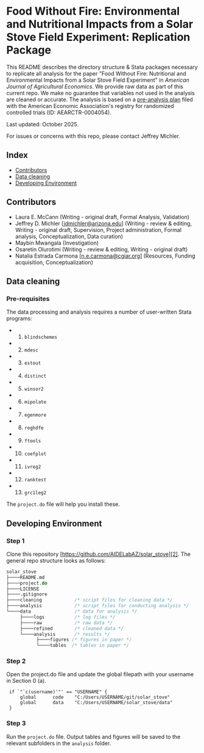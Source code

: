 # Food Without Fire: Environmental and Nutritional Impacts from a Solar Stove Field Experiment: Replication Package
This README describes the directory structure & Stata packages necessary to replicate all analysis for the paper "Food Without Fire: Nutritional and Environmental Impacts from a Solar Stove Field Experiment" in *American Journal of Agricultural Economics*. We provide raw data as part of this current repo. We make no guarantee that variables not used in the analysis are cleaned or accurate. The analysis is based on a [pre-analysis plan][1] filed with the American Economic Association's registry for randomized controlled trials (ID: AEARCTR-0004054).

Last updated: October 2025. 

For issues or concerns with this repo, please contact Jeffrey Michler.

 ## Index
 
 - [Contributors](#contributors)
 - [Data cleaning](#data-cleaning)
 - [Developing Environment](#developing-environment)

## Contributors
* Laura E. McCann (Writing - original draft, Formal Analysis, Validation) 
* Jeffrey D. Michler [jdmichler@arizona.edu] (Writing - review & editing, Writing - original draft, Supervision, Project administration, Formal analysis, Conceptualization, Data curation)
* Maybin Mwangala (Investigation)
* Osaretin Olurotimi (Writing - review & editing, Writing - original draft)
* Natalia Estrada Carmona [n.e.carmona@cgiar.org] (Resources, Funding acquisition, Conceptualization)

## Data cleaning

### Pre-requisites

The data processing and analysis requires a number of user-written Stata programs:

* 1. `blindschemes`
* 2. `mdesc`
* 3. `estout`
* 4. `distinct`
* 5. `winsor2`
* 6. `mipolate`
* 7. `egenmore`
* 8. `reghdfe`
* 9. `ftools`
* 10. `coefplot`
* 11. `ivreg2`
* 12. `ranktest`
* 13. `grc1leg2`

The `project.do` file will help you install these.

## Developing Environment

### Step 1

Clone this repository [https://github.com/AIDELabAZ/solar_stove][2]. The general repo structure looks as follows:<br>

```stata
solar_stove
├────README.md
├────project.do
├────LICENSE
├────.gitignore
├────cleaning            /* script files for cleaning data */
├────analysis            /* script files for conducting analysis */
└────data				 /* data for analysis */
     ├────logs			 /* log files */
     ├────raw			 /* raw data */
     ├────refined		 /* cleaned data */
     └────analysis		 /* results */
		   ├────figures /* figures in paper */
		   └────tables	/* tables in paper */
```

### Step 2

Open the project.do file and update the global filepath with your username in Section 0 (a).

   ```
    if `"`c(username)'"' == "USERNAME" {
       	global 		code  	"C:/Users/USERNAME/git/solar_stove"
		global 		data	"C:/Users/USERNAME/solar_stove/data"
    }
   ```

### Step 3

Run the `project.do` file. Output tables and figures will be saved to the relevant subfolders in the `analysis` folder. 


[1]: https://www.socialscienceregistry.org/trials/4054
[2]: https://github.com/AIDELabAZ/solar_stove
